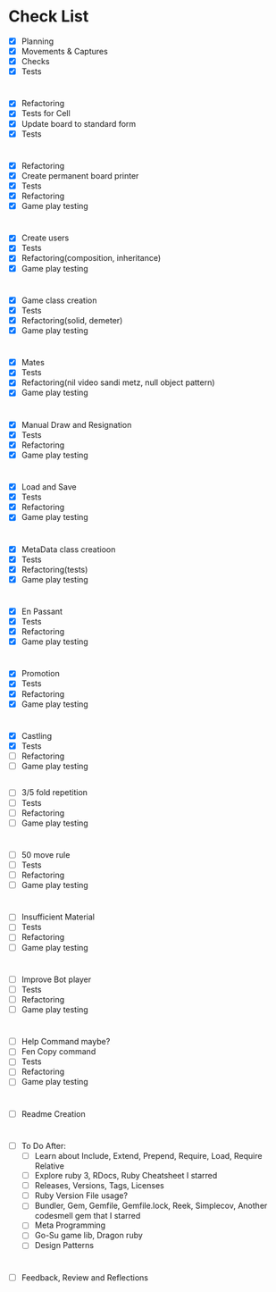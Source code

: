 # Check List

- [x] Planning
- [x] Movements & Captures
- [x] Checks
- [x] Tests

#
- [x] Refactoring
- [x] Tests for Cell
- [x] Update board to standard form
- [x] Tests

#
- [x] Refactoring
- [x] Create permanent board printer
- [x] Tests
- [x] Refactoring
- [x] Game play testing

#
- [x] Create users
- [x] Tests
- [x] Refactoring(composition, inheritance)
- [x] Game play testing

#
- [x] Game class creation
- [x] Tests
- [x] Refactoring(solid, demeter)
- [x] Game play testing

#
- [x] Mates
- [x] Tests
- [x] Refactoring(nil video sandi metz, null object pattern)
- [x] Game play testing

#
- [x] Manual Draw and Resignation
- [x] Tests
- [x] Refactoring
- [x] Game play testing

#
- [x] Load and Save
- [x] Tests
- [x] Refactoring
- [x] Game play testing

#
- [x] MetaData class creatioon
- [x] Tests
- [x] Refactoring(tests)
- [x] Game play testing

#
- [x] En Passant
- [x] Tests
- [x] Refactoring
- [x] Game play testing

#
- [x] Promotion
- [x] Tests
- [x] Refactoring
- [x] Game play testing

#
- [x] Castling
- [x] Tests
- [ ] Refactoring
- [ ] Game play testing

##
- [ ] 3/5 fold repetition
- [ ] Tests
- [ ] Refactoring
- [ ] Game play testing

#
- [ ] 50 move rule
- [ ] Tests
- [ ] Refactoring
- [ ] Game play testing

#
- [ ] Insufficient Material
- [ ] Tests
- [ ] Refactoring
- [ ] Game play testing

#
- [ ] Improve Bot player
- [ ] Tests
- [ ] Refactoring
- [ ] Game play testing

#
- [ ] Help Command maybe?
- [ ] Fen Copy command
- [ ] Tests
- [ ] Refactoring
- [ ] Game play testing

#
- [ ] Readme Creation

#
- [ ] To Do After:
  - [ ] Learn about Include, Extend, Prepend, Require, Load, Require Relative
  - [ ] Explore ruby 3, RDocs, Ruby Cheatsheet I starred
  - [ ] Releases, Versions, Tags, Licenses
  - [ ] Ruby Version File usage?
  - [ ] Bundler, Gem, Gemfile, Gemfile.lock, Reek, Simplecov, Another codesmell gem that I starred
  - [ ] Meta Programming
  - [ ] Go-Su game lib, Dragon ruby
  - [ ] Design Patterns

#
- [ ] Feedback, Review and Reflections
